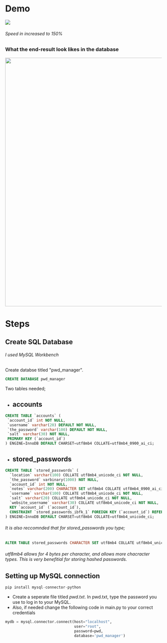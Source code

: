  # Demo
 <image src= "https://github.com/ShaneWD/PasswordManager/blob/master/pwd_Manager(demo-gif).gif">

 ###### Speed in increased to 150%
 ### What the end-result look likes in the database
 <image src = "https://github.com/ShaneWD/PasswordManager/blob/master/pwd_end_result.png" width = 800>
 
 # Steps
 ## Create SQL Database 
 ###### I used MySQL Workbench 
 Create databse titled "pwd_manager". 
 ```sql
 CREATE DATABASE pwd_manager
 ```
 Two tables needed; 
 - ## accounts
 ```sql
CREATE TABLE `accounts` (
  `account_id` int NOT NULL,
  `username` varchar(20) DEFAULT NOT NULL,
  `the_password` varchar(100) DEFAULT NOT NULL,
  `salt` varchar(30) NOT NULL,
  PRIMARY KEY (`account_id`)
) ENGINE=InnoDB DEFAULT CHARSET=utf8mb4 COLLATE=utf8mb4_0900_ai_ci;
 ```
 - ## stored_passwords
```sql
CREATE TABLE `stored_passwords` (
  `location` varchar(100) COLLATE utf8mb4_unicode_ci NOT NULL,
  `the_password` varbinary(1000) NOT NULL,
  `account_id` int NOT NULL,
  `notes` varchar(200) CHARACTER SET utf8mb4 COLLATE utf8mb4_0900_ai_ci DEFAULT NULL,
  `username` varchar(100) COLLATE utf8mb4_unicode_ci NOT NULL,
  `salt` varchar(20) COLLATE utf8mb4_unicode_ci NOT NULL,
  `website_username` varchar(30) COLLATE utf8mb4_unicode_ci NOT NULL,
  KEY `account_id` (`account_id`),
  CONSTRAINT `stored_passwords_ibfk_1` FOREIGN KEY (`account_id`) REFERENCES `accounts` (`account_id`)
) ENGINE=InnoDB DEFAULT CHARSET=utf8mb4 COLLATE=utf8mb4_unicode_ci;
```
###### It is also reccomnded that for *stored_passwords* you type;
```sql 
ALTER TABLE stored_passwords CHARACTER SET utf8mb4 COLLATE utf8mb4_unicode_ci;
```
###### utf8mb4 allows for 4 bytes per character, and allows more chacracter types. This is very benefitial for storing hashed passwords. 
## Setting up MySQL connection
```python
pip install mysql-connector-python
```
- Create a seperate file titled *pwd.txt*. In pwd.txt, type the password you use to log in to your MySQL.
- Also, if needed change the following code in main.py to your correct credentials
```python
mydb = mysql.connector.connect(host="localhost",
                               user="root",
                               password=pwd,
                               database='pwd_manager')
```
